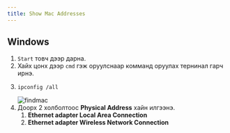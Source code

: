 ```yaml
---
title: Show Mac Addresses
---
```


## Windows

1. `Start` товч дээр дарна.
2. Хайх цонх дээр `cmd` гэж оруулснаар комманд оруулах тернинал гарч ирнэ.
3. ```code title="Mac address харах комманд"
   ipconfig /all
   ```
   ![findmac](./static/img/findmacpc.jpg "Find Mac")
4. Доорх 2 холболтоос **Physical Address** хайн илгээнэ.
   1. **Ethernet adapter Local Area Connection**
   2. **Ethernet adapter Wireless Network Connection**
